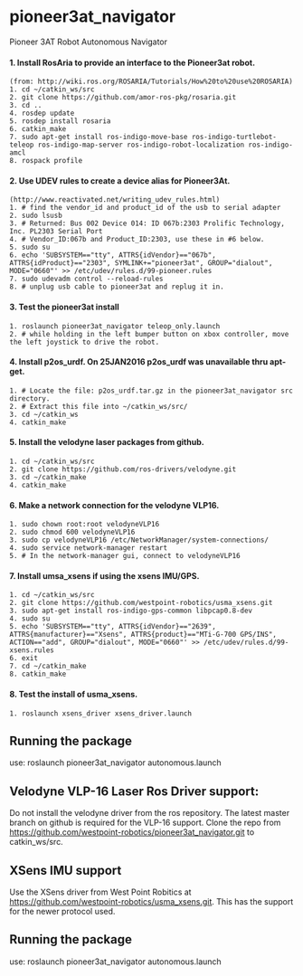 # pioneer3at_navigator
Pioneer 3AT Robot Autonomous Navigator

#### 1. Install RosAria to provide an interface to the Pioneer3at robot. 
    (from: http://wiki.ros.org/ROSARIA/Tutorials/How%20to%20use%20ROSARIA)
    1. cd ~/catkin_ws/src
    2. git clone https://github.com/amor-ros-pkg/rosaria.git
    3. cd ..
    4. rosdep update
    5. rosdep install rosaria
    6. catkin_make
    7. sudo apt-get install ros-indigo-move-base ros-indigo-turtlebot-teleop ros-indigo-map-server ros-indigo-robot-localization ros-indigo-amcl
    8. rospack profile

#### 2. Use UDEV rules to create a device alias for Pioneer3At. 
    (http://www.reactivated.net/writing_udev_rules.html)
    1. # find the vendor_id and product_id of the usb to serial adapter
    2. sudo lsusb
    3. # Returned: Bus 002 Device 014: ID 067b:2303 Prolific Technology, Inc. PL2303 Serial Port
    4. # Vendor_ID:067b and Product_ID:2303, use these in #6 below.
    5. sudo su
    6. echo 'SUBSYSTEM=="tty", ATTRS{idVendor}=="067b", ATTRS{idProduct}=="2303", SYMLINK+="pioneer3at", GROUP="dialout", MODE="0660"' >> /etc/udev/rules.d/99-pioneer.rules
    7. sudo udevadm control --reload-rules
    8. # unplug usb cable to pioneer3at and replug it in.
    
#### 3. Test the pioneer3at install
    1. roslaunch pioneer3at_navigator teleop_only.launch 
    2. # while holding in the left bumper button on xbox controller, move the left joystick to drive the robot.
    
#### 4. Install p2os_urdf. On 25JAN2016 p2os_urdf was unavailable thru apt-get.
    1. # Locate the file: p2os_urdf.tar.gz in the pioneer3at_navigator src directory.
    2. # Extract this file into ~/catkin_ws/src/
    3. cd ~/catkin_ws
    4. catkin_make 

#### 5. Install the velodyne laser packages from github.
    1. cd ~/catkin_ws/src
    2. git clone https://github.com/ros-drivers/velodyne.git
    3. cd ~/catkin_make
    4. catkin_make

#### 6. Make a network connection for the velodyne VLP16.
    1. sudo chown root:root velodyneVLP16
    2. sudo chmod 600 velodyneVLP16
    3. sudo cp velodyneVLP16 /etc/NetworkManager/system-connections/
    4. sudo service network-manager restart
    5. # In the network-manager gui, connect to velodyneVLP16 
    
#### 7. Install umsa_xsens if using the xsens IMU/GPS. 
    1. cd ~/catkin_ws/src
    2. git clone https://github.com/westpoint-robotics/usma_xsens.git
    3. sudo apt-get install ros-indigo-gps-common libpcap0.8-dev
    4. sudo su
    5. echo 'SUBSYSTEM=="tty", ATTRS{idVendor}=="2639", ATTRS{manufacturer}=="Xsens", ATTRS{product}=="MTi-G-700 GPS/INS", ACTION=="add", GROUP="dialout", MODE="0660"' >> /etc/udev/rules.d/99-xsens.rules
    6. exit
    7. cd ~/catkin_make
    8. catkin_make

#### 8. Test the install of usma_xsens.
    1. roslaunch xsens_driver xsens_driver.launch 

## Running the package
use:
roslaunch pioneer3at_navigator autonomous.launch 

## Velodyne VLP-16 Laser Ros Driver support:
Do not install the velodyne driver from the ros repository. The latest master branch on github is required for the VLP-16 support. Clone the repo from https://github.com/westpoint-robotics/pioneer3at_navigator.git to catkin_ws/src. 

## XSens IMU support
Use the XSens driver from West Point Robitics at https://github.com/westpoint-robotics/usma_xsens.git. This has the support for the newer protocol used.

## Running the package
use:
roslaunch pioneer3at_navigator autonomous.launch 
